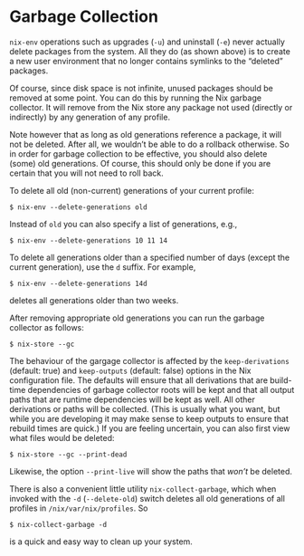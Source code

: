 # Garbage Collection

`nix-env` operations such as upgrades (`-u`) and uninstall (`-e`) never
actually delete packages from the system. All they do (as shown above)
is to create a new user environment that no longer contains symlinks to
the “deleted” packages.

Of course, since disk space is not infinite, unused packages should be
removed at some point. You can do this by running the Nix garbage
collector. It will remove from the Nix store any package not used
(directly or indirectly) by any generation of any profile.

Note however that as long as old generations reference a package, it
will not be deleted. After all, we wouldn’t be able to do a rollback
otherwise. So in order for garbage collection to be effective, you
should also delete (some) old generations. Of course, this should only
be done if you are certain that you will not need to roll back.

To delete all old (non-current) generations of your current profile:

```console
$ nix-env --delete-generations old
```

Instead of `old` you can also specify a list of generations, e.g.,

```console
$ nix-env --delete-generations 10 11 14
```

To delete all generations older than a specified number of days (except
the current generation), use the `d` suffix. For example,

```console
$ nix-env --delete-generations 14d
```

deletes all generations older than two weeks.

After removing appropriate old generations you can run the garbage
collector as follows:

```console
$ nix-store --gc
```

The behaviour of the gargage collector is affected by the
`keep-derivations` (default: true) and `keep-outputs` (default: false)
options in the Nix configuration file. The defaults will ensure that all
derivations that are build-time dependencies of garbage collector roots
will be kept and that all output paths that are runtime dependencies
will be kept as well. All other derivations or paths will be collected.
(This is usually what you want, but while you are developing it may make
sense to keep outputs to ensure that rebuild times are quick.) If you
are feeling uncertain, you can also first view what files would be
deleted:

```console
$ nix-store --gc --print-dead
```

Likewise, the option `--print-live` will show the paths that *won’t* be
deleted.

There is also a convenient little utility `nix-collect-garbage`, which
when invoked with the `-d` (`--delete-old`) switch deletes all old
generations of all profiles in `/nix/var/nix/profiles`. So

```console
$ nix-collect-garbage -d
```

is a quick and easy way to clean up your system.
